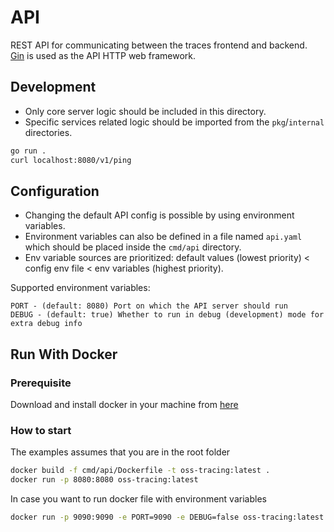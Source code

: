 # API

REST API for communicating between the traces frontend and backend.  
[Gin](https://github.com/gin-gonic/gin) is used as the API HTTP web framework.

## Development

- Only core server logic should be included in this directory.
- Specific services related logic should be imported from the `pkg`/`internal` directories.

```sh
go run .
curl localhost:8080/v1/ping
```

## Configuration

- Changing the default API config is possible by using environment variables.
- Environment variables can also be defined in a file named `api.yaml` which should be placed inside the `cmd/api` directory.
- Env variable sources are prioritized: default values (lowest priority) < config env file < env variables (highest priority).

Supported environment variables:

```
PORT - (default: 8080) Port on which the API server should run
DEBUG - (default: true) Whether to run in debug (development) mode for extra debug info
```

## Run With Docker
### Prerequisite
Download and install docker in your machine from [here](https://docs.docker.com/get-docker/)

### How to start
The examples assumes that you are in the root folder

```sh
docker build -f cmd/api/Dockerfile -t oss-tracing:latest .
docker run -p 8080:8080 oss-tracing:latest
```

In case you want to run docker file with environment variables
```sh
docker run -p 9090:9090 -e PORT=9090 -e DEBUG=false oss-tracing:latest
```